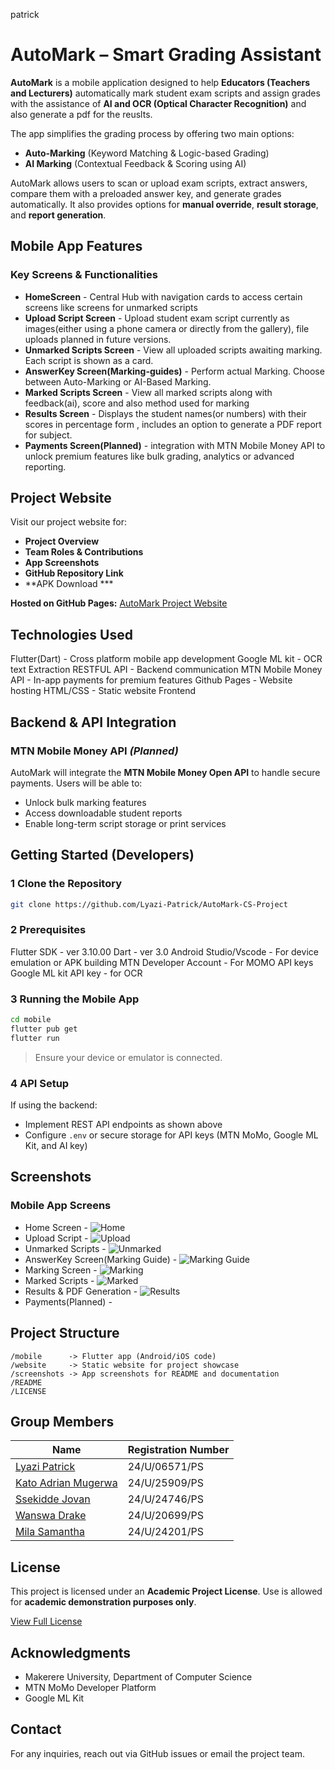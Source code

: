  patrick
# AutoMark – Smart Grading Assistant

**AutoMark** is a mobile application designed to help **Educators (Teachers and Lecturers)** automatically mark student exam scripts and assign grades with the assistance of **AI and OCR (Optical Character Recognition)** and also generate a pdf for the reuslts.

The app simplifies the grading process by offering two main options:

* **Auto-Marking** (Keyword Matching & Logic-based Grading)
* **AI Marking** (Contextual Feedback & Scoring using AI)

AutoMark allows users to scan or upload exam scripts, extract answers, compare them with a preloaded answer key, and generate grades automatically. It also provides options for **manual override**, **result storage**, and **report generation**.


## Mobile App Features

### **Key Screens & Functionalities**
* **HomeScreen** - Central Hub with navigation cards to access certain screens like screens for unmarked scripts
* **Upload Script Screen** - Upload student exam script currently as images(either using a phone camera or directly from the gallery), file uploads planned in future versions.
* **Unmarked Scripts Screen** - View all uploaded scripts awaiting marking. Each script is shown as a card.
* **AnswerKey Screen(Marking-guides)** - Perform actual Marking. Choose between Auto-Marking or AI-Based Marking.
* **Marked Scripts Screen** - View all marked scripts along with feedback(ai), score and also method used for marking
* **Results Screen** - Displays the student names(or numbers) with their scores in percentage form , includes an option to generate a PDF report for subject.
* **Payments Screen(Planned)** - integration with MTN Mobile Money API to unlock premium features like bulk grading, analytics or advanced reporting. 

## Project Website

Visit our project website for:

*  **Project Overview**
*  **Team Roles & Contributions**
*  **App Screenshots**
*  **GitHub Repository Link**
*  **APK Download ***

**Hosted on GitHub Pages:**
 [AutoMark Project Website](https://Lyazi-Patrick.github.io/AutoMark-CS-Project/website/)


## Technologies Used
Flutter(Dart) - Cross platform mobile app development
Google ML kit - OCR text Extraction
RESTFUL API  - Backend communication
MTN Mobile Money API - In-app payments for premium features
Github Pages - Website hosting
HTML/CSS - Static website Frontend

## Backend & API Integration

### MTN Mobile Money API *(Planned)*

AutoMark will integrate the **MTN Mobile Money Open API** to handle secure payments. Users will be able to:

* Unlock bulk marking features
* Access downloadable student reports
* Enable long-term script storage or print services


## Getting Started (Developers)

### 1 Clone the Repository

```bash
git clone https://github.com/Lyazi-Patrick/AutoMark-CS-Project
```

### 2 Prerequisites
Flutter SDK - ver 3.10.00 
Dart - ver 3.0
Android Studio/Vscode - For device emulation or APK building
MTN Developer Account - For MOMO API keys
Google ML kit API key - for OCR


### 3 Running the Mobile App

```bash
cd mobile
flutter pub get
flutter run
```

> Ensure your device or emulator is connected.

### 4 API Setup

If using the backend:

* Implement REST API endpoints as shown above
* Configure `.env` or secure storage for API keys (MTN MoMo, Google ML Kit, and AI key)


##  Screenshots

### **Mobile App Screens**
- Home Screen - ![Home](screenshots/home.jpg)
- Upload Script - ![Upload](screenshots/uploadscript.jpg)
- Unmarked Scripts - ![Unmarked](screenshots/unmarkedScript.jpg)
- AnswerKey Screen(Marking Guide) - ![Marking Guide](screenshots/markingGuide.jpg)
- Marking Screen - ![Marking](screenshots/mark_screen.jpg)
- Marked Scripts - ![Marked](screenshots/markedScript.jpg)
- Results & PDF Generation - ![Results](screenshots/results.jpg)
- Payments(Planned) - 

##  Project Structure

```
/mobile      -> Flutter app (Android/iOS code)
/website     -> Static website for project showcase
/screenshots -> App screenshots for README and documentation
/README
/LICENSE
```



## Group Members

| Name                  | Registration Number |
|------|---------------------|
| [Lyazi Patrick](https://github.com/Lyazi-Patrick)   | 24/U/06571/PS|
| [Kato Adrian Mugerwa](https://github.com/Wolfhaize)   | 24/U/25909/PS |
| [Ssekidde Jovan](https://github.com/Jovans-code)   | 24/U/24746/PS |
| [Wanswa Drake](https://github.com/ffne4)   | 24/U/20699/PS |
| [Mila Samantha](https://github.com/Samantha7404)   | 24/U/24201/PS|


##  License

This project is licensed under an **Academic Project License**.
Use is allowed for **academic demonstration purposes only**.

[View Full License](./LICENSE)


## Acknowledgments

* Makerere University, Department of Computer Science
* MTN MoMo Developer Platform
* Google ML Kit


##  Contact

For any inquiries, reach out via GitHub issues or email the project team.

